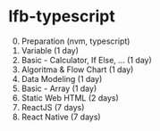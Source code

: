 # lfb-typescript

0. Preparation (nvm, typescript)
1. Variable (1 day)
2. Basic - Calculator, If Else, ... (1 day)
3. Algoritma & Flow Chart (1 day)
4. Data Modeling (1 day)
5. Basic - Array (1 day)
6. Static Web HTML (2 days)
7. ReactJS (7 days)
8. React Native (7 days)
